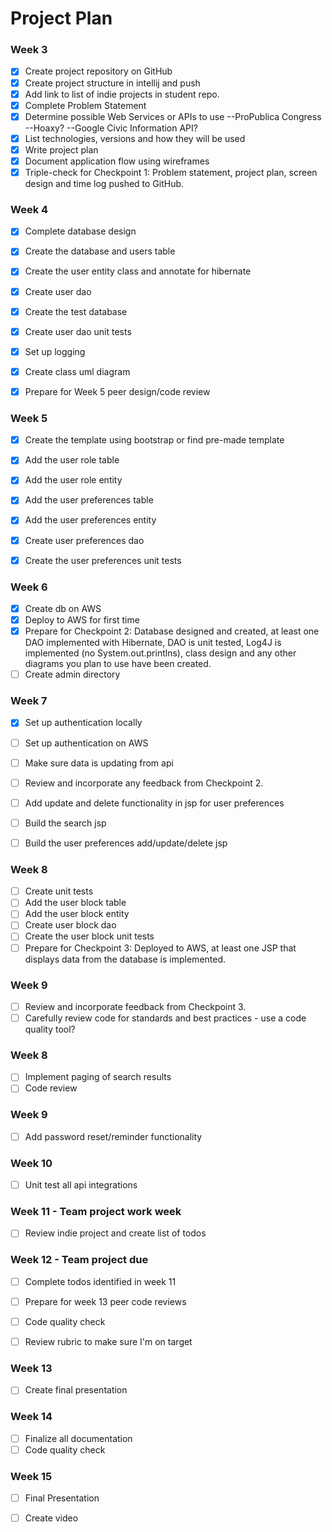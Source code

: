 # Project Plan

### Week 3
- [x] Create project repository on GitHub
- [x] Create project structure in intellij and push
- [x] Add link to list of indie projects in student repo.
- [x] Complete Problem Statement
- [x] Determine possible Web Services or APIs to use
        --ProPublica Congress
        --Hoaxy?
        --Google Civic Information API?
- [x] List technologies, versions and how they will be used
- [x] Write project plan
- [x] Document application flow using wireframes
- [x] Triple-check for Checkpoint 1: Problem statement, project plan, screen design and time log pushed to GitHub.

### Week 4
- [x] Complete database design
- [x] Create the database and users table
- [x] Create the user entity class and annotate for hibernate
- [x] Create user dao
- [x] Create the test database
- [x] Create user dao unit tests
- [x] Set up logging
- [x] Create class uml diagram
- [x] Prepare for Week 5 peer design/code review


### Week 5

- [x] Create the template using bootstrap or find pre-made template
- [x] Add the user role table
- [x] Add the user role entity
- [x] Add the user preferences table
- [x] Add the user preferences entity
- [x] Create user preferences dao
- [x] Create the user preferences unit tests


### Week 6

- [x] Create db on AWS
- [x] Deploy to AWS for first time
- [x] Prepare for Checkpoint 2: Database designed and created, at least one DAO implemented with Hibernate, DAO is unit tested, Log4J is implemented (no System.out.printlns), class design and any other diagrams you plan to use have been created.
- [ ] Create admin directory

### Week 7

- [x] Set up authentication locally
- [ ] Set up authentication on AWS
- [ ] Make sure data is updating from api
- [ ] Review and incorporate any feedback from Checkpoint 2.
- [ ] Add update and delete functionality in jsp for user preferences
- [ ] Build the search jsp
- [ ] Build the user preferences add/update/delete jsp



### Week 8

- [ ] Create unit tests
- [ ] Add the user block table
- [ ] Add the user block entity
- [ ] Create user block dao
- [ ] Create the user block unit tests
- [ ] Prepare for Checkpoint 3: Deployed to AWS, at least one JSP that displays data from the database is implemented.

### Week 9
- [ ] Review and incorporate feedback from Checkpoint 3.
- [ ] Carefully review code for standards and best practices - use a code quality tool?

### Week 8
- [ ] Implement paging of search results
- [ ] Code review

### Week 9
- [ ] Add password reset/reminder functionality

### Week 10
- [ ] Unit test all api integrations

### Week 11 - Team project work week
- [ ] Review indie project and create list of todos

### Week 12 - Team project due
- [ ] Complete todos identified in week 11
- [ ] Prepare for week 13 peer code reviews
- [ ] Code quality check
- [ ] Review rubric to make sure I'm on target


### Week 13
- [ ] Create final presentation

### Week 14
- [ ] Finalize all documentation
- [ ] Code quality check

### Week 15
- [ ] Final Presentation
- [ ] Create video









